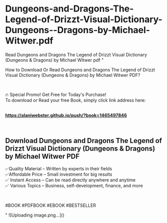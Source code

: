 # Dungeons-and-Dragons-The-Legend-of-Drizzt-Visual-Dictionary-Dungeons--Dragons-by-Michael-Witwer.pdf
Read Dungeons and Dragons The Legend of Drizzt Visual Dictionary (Dungeons &amp; Dragons) by Michael Witwer pdf
"<p>How to Download Or Read Dungeons and Dragons The Legend of Drizzt Visual Dictionary (Dungeons & Dragons) by Michael Witwer PDF?</p>
<p>&nbsp;</p>
<p>&#128293;  Special Promo! Get Free for Today's Purchase!<br />To download or Read your free Book, simply click link address here:&nbsp;<br />&nbsp;</p>
<p><a href=""https://alaniwebster.github.io/push/?book=1465497846""><strong>https://alaniwebster.github.io/push/?book=1465497846</strong></a></p>
<p>&nbsp;</p>
<h2>Download Dungeons and Dragons The Legend of Drizzt Visual Dictionary (Dungeons & Dragons) by Michael Witwer PDF</h2>
<p>&#x2705;Quality Material &ndash; Written by experts in their fields<br />&#x2705;Affordable Price &ndash; Small investment for big results<br />&#x2705; Instant Access &ndash; Can be read directly anywhere and anytime<br />&#x2705; Various Topics &ndash; Business, self-development, finance, and more</p>
<p>&nbsp;</p>
<p>#BOOK #PDFBOOK #EBOOK #BESTSELLER</p>
"
![Uploading image.png…]()
